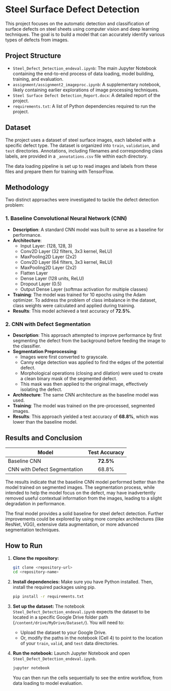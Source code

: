 # Steel Surface Defect Detection

This project focuses on the automatic detection and classification of surface defects on steel sheets using computer vision and deep learning techniques. The goal is to build a model that can accurately identify various types of defects from images.

## Project Structure

- `Steel_Defect_Detection_endeval.ipynb`: The main Jupyter Notebook containing the end-to-end process of data loading, model building, training, and evaluation.
- `assignment/assignment2_imageproc.ipynb`: A supplementary notebook, likely containing earlier explorations of image processing techniques.
- `Steel Surface Defect Detection_Report.docx`: A detailed report of the project.
- `requirements.txt`: A list of Python dependencies required to run the project.

## Dataset

The project uses a dataset of steel surface images, each labeled with a specific defect type. The dataset is organized into `train`, `validation`, and `test` directories. Annotations, including filenames and corresponding class labels, are provided in a `_annotations.csv` file within each directory.

The data loading pipeline is set up to read images and labels from these files and prepare them for training with TensorFlow.

## Methodology

Two distinct approaches were investigated to tackle the defect detection problem:

### 1. Baseline Convolutional Neural Network (CNN)

- **Description**: A standard CNN model was built to serve as a baseline for performance.
- **Architecture**:
  - Input Layer: (128, 128, 3)
  - Conv2D Layer (32 filters, 3x3 kernel, ReLU)
  - MaxPooling2D Layer (2x2)
  - Conv2D Layer (64 filters, 3x3 kernel, ReLU)
  - MaxPooling2D Layer (2x2)
  - Flatten Layer
  - Dense Layer (128 units, ReLU)
  - Dropout Layer (0.5)
  - Output Dense Layer (softmax activation for multiple classes)
- **Training**: The model was trained for 10 epochs using the Adam optimizer. To address the problem of class imbalance in the dataset, class weights were calculated and applied during training.
- **Results**: This model achieved a test accuracy of **72.5%**.

### 2. CNN with Defect Segmentation

- **Description**: This approach attempted to improve performance by first segmenting the defect from the background before feeding the image to the classifier.
- **Segmentation Preprocessing**:
  - Images were first converted to grayscale.
  - Canny edge detection was applied to find the edges of the potential defect.
  - Morphological operations (closing and dilation) were used to create a clean binary mask of the segmented defect.
  - This mask was then applied to the original image, effectively isolating the defect.
- **Architecture**: The same CNN architecture as the baseline model was used.
- **Training**: The model was trained on the pre-processed, segmented images.
- **Results**: This approach yielded a test accuracy of **68.8%**, which was lower than the baseline model.

## Results and Conclusion

| Model                               | Test Accuracy |
| ----------------------------------- | :-----------: |
| Baseline CNN                        |   **72.5%**   |
| CNN with Defect Segmentation        |     68.8%     |

The results indicate that the baseline CNN model performed better than the model trained on segmented images. The segmentation process, while intended to help the model focus on the defect, may have inadvertently removed useful contextual information from the images, leading to a slight degradation in performance.

The final model provides a solid baseline for steel defect detection. Further improvements could be explored by using more complex architectures (like ResNet, VGG), extensive data augmentation, or more advanced segmentation techniques.

## How to Run

1.  **Clone the repository:**
    ```bash
    git clone <repository-url>
    cd <repository-name>
    ```

2.  **Install dependencies:**
    Make sure you have Python installed. Then, install the required packages using pip.
    ```bash
    pip install -r requirements.txt
    ```

3.  **Set up the dataset:**
    The notebook `Steel_Defect_Detection_endeval.ipynb` expects the dataset to be located in a specific Google Drive folder path (`/content/drive/MyDrive/Dataset/`). You will need to:
    - Upload the dataset to your Google Drive.
    - Or, modify the paths in the notebook (Cell 4) to point to the location of your `train`, `valid`, and `test` data directories.

4.  **Run the notebook:**
    Launch Jupyter Notebook and open `Steel_Defect_Detection_endeval.ipynb`.
    ```bash
    jupyter notebook
    ```
    You can then run the cells sequentially to see the entire workflow, from data loading to model evaluation. 